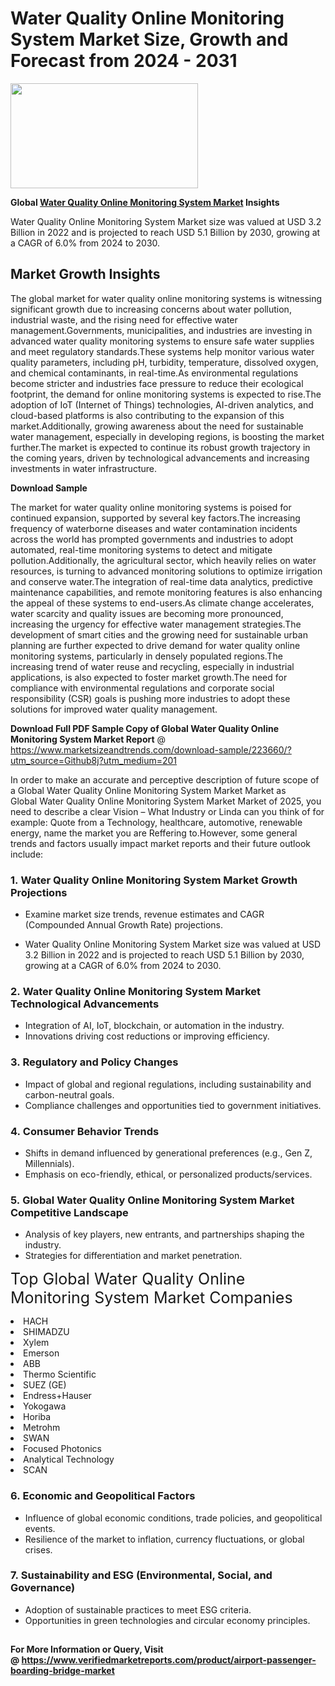 <H1>Water Quality Online Monitoring System Market Size, Growth and Forecast from 2024 - 2031</H1><img class="aligncenter size-medium wp-image-584254" src="https://thirdeyenews.in/wp-content/uploads/2024/09/Global-Market-Research-300x168.jpeg" alt="" width="300" height="168" /><p><strong>Global&nbsp;<a href="https://www.marketsizeandtrends.com/download-sample/223660/?utm_source=Github8j?utm_medium=201">Water Quality Online Monitoring System Market</a> Insights</strong></p><p>Water Quality Online Monitoring System Market size was valued at USD 3.2 Billion in 2022 and is projected to reach USD 5.1 Billion by 2030, growing at a CAGR of 6.0% from 2024 to 2030.</p><p><h2>Market Growth Insights</h2> <p>The global market for water quality online monitoring systems is witnessing significant growth due to increasing concerns about water pollution, industrial waste, and the rising need for effective water management.Governments, municipalities, and industries are investing in advanced water quality monitoring systems to ensure safe water supplies and meet regulatory standards.These systems help monitor various water quality parameters, including pH, turbidity, temperature, dissolved oxygen, and chemical contaminants, in real-time.As environmental regulations become stricter and industries face pressure to reduce their ecological footprint, the demand for online monitoring systems is expected to rise.The adoption of IoT (Internet of Things) technologies, AI-driven analytics, and cloud-based platforms is also contributing to the expansion of this market.Additionally, growing awareness about the need for sustainable water management, especially in developing regions, is boosting the market further.The market is expected to continue its robust growth trajectory in the coming years, driven by technological advancements and increasing investments in water infrastructure.</p> <p><strong>Download Sample</strong></p> <p>The market for water quality online monitoring systems is poised for continued expansion, supported by several key factors.The increasing frequency of waterborne diseases and water contamination incidents across the world has prompted governments and industries to adopt automated, real-time monitoring systems to detect and mitigate pollution.Additionally, the agricultural sector, which heavily relies on water resources, is turning to advanced monitoring solutions to optimize irrigation and conserve water.The integration of real-time data analytics, predictive maintenance capabilities, and remote monitoring features is also enhancing the appeal of these systems to end-users.As climate change accelerates, water scarcity and quality issues are becoming more pronounced, increasing the urgency for effective water management strategies.The development of smart cities and the growing need for sustainable urban planning are further expected to drive demand for water quality online monitoring systems, particularly in densely populated regions.The increasing trend of water reuse and recycling, especially in industrial applications, is also expected to foster market growth.The need for compliance with environmental regulations and corporate social responsibility (CSR) goals is pushing more industries to adopt these solutions for improved water quality management.</p> <p><span class=""><strong>Download Full PDF Sample Copy of Global Water Quality Online Monitoring System Market Report</strong> @ <a href="https://www.marketsizeandtrends.com/download-sample/223660/?utm_source=Github8j?utm_medium=201" target="_blank">https://www.marketsizeandtrends.com/download-sample/223660/?utm_source=Github8j?utm_medium=201</a></span></p><p>In order to make an accurate and perceptive description of future scope of a Global&nbsp;Water Quality Online Monitoring System Market Market as Global&nbsp;Water Quality Online Monitoring System Market Market of 2025, you need to describe a clear Vision &ndash; What Industry or Linda can you think of for example: Quote from a Technology, healthcare, automotive, renewable energy, name the market you are Reffering to.However, some general trends and factors usually impact market reports and their future outlook include:</p><h3>1.&nbsp;<strong>Water Quality Online Monitoring System Market Growth Projections</strong></h3><ul><li>Examine market size trends, revenue estimates and CAGR (Compounded Annual Growth Rate) projections.</li><li><p>Water Quality Online Monitoring System Market size was valued at USD 3.2 Billion in 2022 and is projected to reach USD 5.1 Billion by 2030, growing at a CAGR of 6.0% from 2024 to 2030.</p></li></ul><h3>2.&nbsp;<strong>Water Quality Online Monitoring System Market Technological Advancements</strong></h3><ul><li>Integration of AI, IoT, blockchain, or automation in the industry.</li><li>Innovations driving cost reductions or improving efficiency.</li></ul><h3>3.&nbsp;<strong>Regulatory and Policy Changes</strong></h3><ul><li>Impact of global and regional regulations, including sustainability and carbon-neutral goals.</li><li>Compliance challenges and opportunities tied to government initiatives.</li></ul><h3>4.&nbsp;<strong>Consumer Behavior Trends</strong></h3><ul><li>Shifts in demand influenced by generational preferences (e.g., Gen Z, Millennials).</li><li>Emphasis on eco-friendly, ethical, or personalized products/services.</li></ul><h3>5.&nbsp;<strong>Global Water Quality Online Monitoring System Market Competitive Landscape</strong></h3><ul><li>Analysis of key players, new entrants, and partnerships shaping the industry.</li><li>Strategies for differentiation and market penetration.</li></ul><p data-pm-slice="1 1 []"><span style="color: inherit; font-family: inherit; font-size: 25px;">Top Global Water Quality Online Monitoring System Market Companies</span></p><div class="" data-test-id=""><p><li>HACH</li><li> SHIMADZU</li><li> Xylem</li><li> Emerson</li><li> ABB</li><li> Thermo Scientific</li><li> SUEZ (GE)</li><li> Endress+Hauser</li><li> Yokogawa</li><li> Horiba</li><li> Metrohm</li><li> SWAN</li><li> Focused Photonics</li><li> Analytical Technology</li><li> SCAN</li></p></div><h3>6.&nbsp;<strong>Economic and Geopolitical Factors</strong></h3><ul><li>Influence of global economic conditions, trade policies, and geopolitical events.</li><li>Resilience of the market to inflation, currency fluctuations, or global crises.</li></ul><h3>7.&nbsp;<strong>Sustainability and ESG (Environmental, Social, and Governance)</strong></h3><ul><li>Adoption of sustainable practices to meet ESG criteria.</li><li>Opportunities in green technologies and circular economy principles.</li></ul><h2><strong style="font-size: 14px;">For More Information or Query, Visit @&nbsp;</strong><a style="background-color: #ffffff; font-size: 14px;" href="https://www.marketsizeandtrends.com/report/water-quality-online-monitoring-system-market/" target="_blank">https://www.verifiedmarketreports.com/product/airport-passenger-boarding-bridge-market</a></h2>